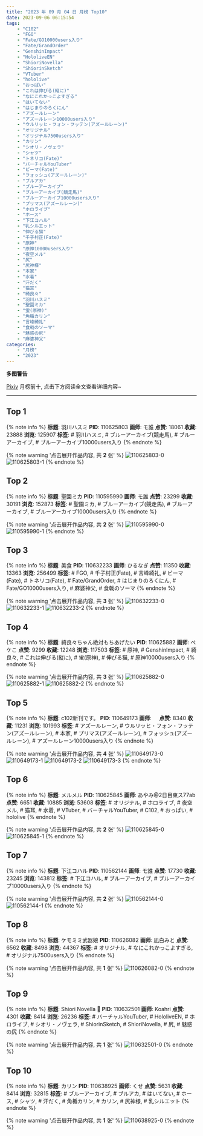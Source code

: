```yaml
---
title: "2023 年 09 月 04 日 月榜 Top10"
date: 2023-09-06 06:15:54
tags:
    - "C102"
    - "FGO"
    - "Fate/GO10000users入り"
    - "Fate/GrandOrder"
    - "GenshinImpact"
    - "HololiveEN"
    - "ShioriNovella"
    - "ShiorinSketch"
    - "VTuber"
    - "hololive"
    - "おっぱい"
    - "これは伸びる(縦に)"
    - "なにこれかっこよすぎる"
    - "はいてない"
    - "はじまりのろくにん"
    - "アズールレーン"
    - "アズールレーン10000users入り"
    - "ウルリッヒ・フォン・フッテン(アズールレーン)"
    - "オリジナル"
    - "オリジナル7500users入り"
    - "カリン"
    - "シオリ・ノヴェラ"
    - "シャツ"
    - "トネリコ(Fate)"
    - "バーチャルYouTuber"
    - "ビーマ(Fate)"
    - "フォッシュ(アズールレーン)"
    - "ブルアカ"
    - "ブルーアーカイブ"
    - "ブルーアーカイブ(競走馬)"
    - "ブルーアーカイブ10000users入り"
    - "プリマス(アズールレーン)"
    - "ホロライブ"
    - "ホース"
    - "下江コハル"
    - "乳シルエット"
    - "伸びる猫"
    - "千子村正(Fate)"
    - "原神"
    - "原神10000users入り"
    - "夜空メル"
    - "尻"
    - "尻神様"
    - "本家"
    - "水着"
    - "汗だく"
    - "猫耳"
    - "綺良々"
    - "羽川ハスミ"
    - "聖園ミカ"
    - "蛍(原神)"
    - "角楯カリン"
    - "言峰綺礼"
    - "食戟のソーマ"
    - "魅惑の尻"
    - "麻婆神父"
categories:
    - "月榜"
    - "2023"
---
```


<i class="fa fa-triangle-exclamation"></i>**多图警告**<i class="fa fa-triangle-exclamation"></i>

[Pixiv](https://www.pixiv.net/) 月榜前十, 点击下方阅读全文查看详细内容~

<!-- more -->

---

## Top 1

{% note info %}
**标题**: 羽川ハスミ
**PID**: 110625803 **画师**: モ誰
**点赞**: 18061 **收藏**: 23888 **浏览**: 125907
**标签**: # 羽川ハスミ, # ブルーアーカイブ(競走馬), # ブルーアーカイブ, # ブルーアーカイブ10000users入り
{% endnote %}

{% note warning '点击展开作品内容, 共 **2** 张' %}
![110625803-0](https://i.pixiv.re/img-original/img/2023/08/08/00/01/36/110625803_p0.jpg)
![110625803-1](https://i.pixiv.re/img-original/img/2023/08/08/00/01/36/110625803_p1.jpg)
{% endnote %}

## Top 2

{% note info %}
**标题**: 聖園ミカ
**PID**: 110595990 **画师**: モ誰
**点赞**: 23299 **收藏**: 30191 **浏览**: 152873
**标签**: # 聖園ミカ, # ブルーアーカイブ(競走馬), # ブルーアーカイブ, # ブルーアーカイブ10000users入り
{% endnote %}

{% note warning '点击展开作品内容, 共 **2** 张' %}
![110595990-0](https://i.pixiv.re/img-original/img/2023/08/07/00/01/22/110595990_p0.jpg)
![110595990-1](https://i.pixiv.re/img-original/img/2023/08/07/00/01/22/110595990_p1.jpg)
{% endnote %}

## Top 3

{% note info %}
**标题**: 美食
**PID**: 110632233 **画师**: ひるなぎ
**点赞**: 11350 **收藏**: 13363 **浏览**: 256499
**标签**: # FGO, # 千子村正(Fate), # 言峰綺礼, # ビーマ(Fate), # トネリコ(Fate), # Fate/GrandOrder, # はじまりのろくにん, # Fate/GO10000users入り, # 麻婆神父, # 食戟のソーマ
{% endnote %}

{% note warning '点击展开作品内容, 共 **3** 张' %}
![110632233-0](https://i.pixiv.re/img-original/img/2023/08/08/06/00/11/110632233_p0.jpg)
![110632233-1](https://i.pixiv.re/img-original/img/2023/08/08/06/00/11/110632233_p1.jpg)
![110632233-2](https://i.pixiv.re/img-original/img/2023/08/08/06/00/11/110632233_p2.jpg)
{% endnote %}

## Top 4

{% note info %}
**标题**: 綺良々ちゃん絶対もちあげたい
**PID**: 110625882 **画师**: ペケこ
**点赞**: 9299 **收藏**: 12248 **浏览**: 117503
**标签**: # 原神, # GenshinImpact, # 綺良々, # これは伸びる(縦に), # 蛍(原神), # 伸びる猫, # 原神10000users入り
{% endnote %}

{% note warning '点击展开作品内容, 共 **3** 张' %}
![110625882-0](https://i.pixiv.re/img-original/img/2023/08/08/00/02/22/110625882_p0.png)
![110625882-1](https://i.pixiv.re/img-original/img/2023/08/08/00/02/22/110625882_p1.png)
![110625882-2](https://i.pixiv.re/img-original/img/2023/08/08/00/02/22/110625882_p2.png)
{% endnote %}

## Top 5

{% note info %}
**标题**: c102新刊です。
**PID**: 110649173 **画师**: ㅤ
**点赞**: 8340 **收藏**: 11231 **浏览**: 101993
**标签**: # アズールレーン, # ウルリッヒ・フォン・フッテン(アズールレーン), # 本家, # プリマス(アズールレーン), # フォッシュ(アズールレーン), # アズールレーン10000users入り
{% endnote %}

{% note warning '点击展开作品内容, 共 **4** 张' %}
![110649173-0](https://i.pixiv.re/img-original/img/2023/08/08/21/10/02/110649173_p0.png)
![110649173-1](https://i.pixiv.re/img-original/img/2023/08/08/21/10/02/110649173_p1.png)
![110649173-2](https://i.pixiv.re/img-original/img/2023/08/08/21/10/02/110649173_p2.png)
![110649173-3](https://i.pixiv.re/img-original/img/2023/08/08/21/10/02/110649173_p3.png)
{% endnote %}

## Top 6

{% note info %}
**标题**: メルメル
**PID**: 110625845 **画师**: あやみ@2日目東ス77ab
**点赞**: 6651 **收藏**: 10885 **浏览**: 53608
**标签**: # オリジナル, # ホロライブ, # 夜空メル, # 猫耳, # 水着, # VTuber, # バーチャルYouTuber, # C102, # おっぱい, # hololive
{% endnote %}

{% note warning '点击展开作品内容, 共 **2** 张' %}
![110625845-0](https://i.pixiv.re/img-original/img/2023/08/08/00/02/00/110625845_p0.png)
![110625845-1](https://i.pixiv.re/img-original/img/2023/08/08/00/02/00/110625845_p1.png)
{% endnote %}

## Top 7

{% note info %}
**标题**: 下江コハル
**PID**: 110562144 **画师**: モ誰
**点赞**: 17730 **收藏**: 23245 **浏览**: 143812
**标签**: # 下江コハル, # ブルーアーカイブ, # ブルーアーカイブ10000users入り
{% endnote %}

{% note warning '点击展开作品内容, 共 **2** 张' %}
![110562144-0](https://i.pixiv.re/img-original/img/2023/08/06/00/01/36/110562144_p0.jpg)
![110562144-1](https://i.pixiv.re/img-original/img/2023/08/06/00/01/36/110562144_p1.jpg)
{% endnote %}

## Top 8

{% note info %}
**标题**: ケモミミ武器娘
**PID**: 110626082 **画师**: 凪白みと
**点赞**: 6562 **收藏**: 8498 **浏览**: 44367
**标签**: # オリジナル, # なにこれかっこよすぎる, # オリジナル7500users入り
{% endnote %}

{% note warning '点击展开作品内容, 共 **1** 张' %}
![110626082-0](https://i.pixiv.re/img-original/img/2023/08/08/00/04/55/110626082_p0.png)
{% endnote %}

## Top 9

{% note info %}
**标题**: Shiori Novella 🖤
**PID**: 110632501 **画师**: Koahri
**点赞**: 4301 **收藏**: 8414 **浏览**: 26236
**标签**: # バーチャルYouTuber, # HololiveEN, # ホロライブ, # シオリ・ノヴェラ, # ShiorinSketch, # ShioriNovella, # 尻, # 魅惑の尻
{% endnote %}

{% note warning '点击展开作品内容, 共 **1** 张' %}
![110632501-0](https://i.pixiv.re/img-original/img/2023/08/08/06/25/33/110632501_p0.png)
{% endnote %}

## Top 10

{% note info %}
**标题**: カリン
**PID**: 110638925 **画师**: くせ
**点赞**: 5631 **收藏**: 8414 **浏览**: 32815
**标签**: # ブルーアーカイブ, # ブルアカ, # はいてない, # ホース, # シャツ, # 汗だく, # 角楯カリン, # カリン, # 尻神様, # 乳シルエット
{% endnote %}

{% note warning '点击展开作品内容, 共 **1** 张' %}
![110638925-0](https://i.pixiv.re/img-original/img/2023/08/08/13/55/35/110638925_p0.png)
{% endnote %}
